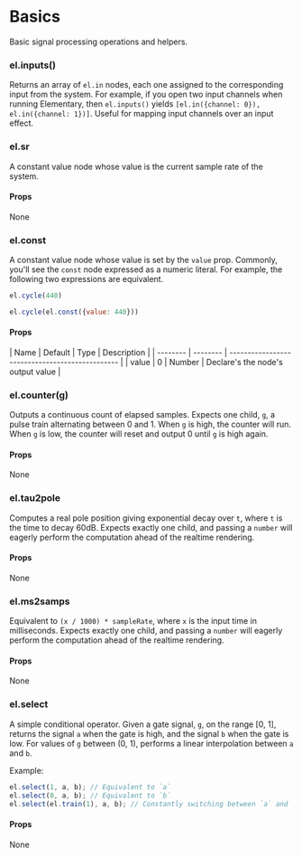 # Basics

Basic signal processing operations and helpers.


### el.inputs()

Returns an array of `el.in` nodes, each one assigned to the corresponding input
from the system. For example, if you open two input channels when running Elementary,
then `el.inputs()` yields `[el.in({channel: 0}), el.in({channel: 1})]`. Useful for mapping
input channels over an input effect.

### el.sr

A constant value node whose value is the current sample rate of the system.

#### Props

None

### el.const

A constant value node whose value is set by the `value` prop. Commonly, you'll
see the `const` node expressed as a numeric literal. For example, the following
two expressions are equivalent.

```js
el.cycle(440)
```

```js
el.cycle(el.const({value: 440}))
```

#### Props

| Name     | Default  | Type   | Description                            |
| -------- | -------- | ----------------------------------------------- |
| value    | 0        | Number | Declare's the node's output value      |

### el.counter(g)

Outputs a continuous count of elapsed samples. Expects one child, `g`, a pulse
train alternating between 0 and 1. When `g` is high, the counter will run. When `g`
is low, the counter will reset and output 0 until `g` is high again.

#### Props

None

### el.tau2pole

Computes a real pole position giving exponential decay over `t`, where `t` is
the time to decay 60dB. Expects exactly one child, and passing a `number` will
eagerly perform the computation ahead of the realtime rendering.

#### Props

None

### el.ms2samps

Equivalent to `(x / 1000) * sampleRate`, where `x` is the input time in milliseconds.
Expects exactly one child, and passing a `number` will eagerly perform the computation
ahead of the realtime rendering.

#### Props

None

### el.select

A simple conditional operator. Given a gate signal, `g`, on the range [0, 1],
returns the signal `a` when the gate is high, and the signal `b` when the
gate is low. For values of `g` between (0, 1), performs a linear interpolation
between `a` and `b`.

Example:
```js
el.select(1, a, b); // Equivalent to `a`
el.select(0, a, b); // Equivalent to `b`
el.select(el.train(1), a, b); // Constantly switching between `a` and `b`
```

#### Props

None

